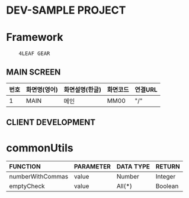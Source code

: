# DEV-SAMPLE PROJECT

# Framework

<pre>
    4LEAF GEAR
</pre>

## MAIN SCREEN

| 번호 | 화면명(영어) | 화면설명(한글) | 화면코드 | 연결URL |
| :--- | :----------- | :------------- | :------- | :------ |
| 1    | MAIN         | 메인           | MM00     | "/"     |

## CLIENT DEVELOPMENT

# commonUtils

| FUNCTION         | PARAMETER | DATA TYPE | RETURN  |
| :--------------- | :-------- | :-------- | :------ |
| numberWithCommas | value     | Number    | Integer |
| emptyCheck       | value     | All(\*)   | Boolean |

